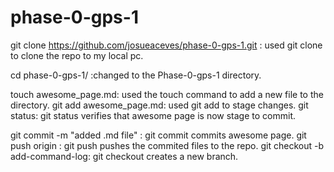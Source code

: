 # phase-0-gps-1



git clone https://github.com/josueaceves/phase-0-gps-1.git : used git clone to clone the repo to my local pc.

cd phase-0-gps-1/ :changed to the Phase-0-gps-1 directory.

touch awesome_page.md: used the touch command to add  a new file to the directory.
git add awesome_page.md:  used git add to stage changes.
git status: git status verifies that awesome page is now stage to commit.

git commit -m "added .md file"  :  git commit commits awesome page.
git push origin : git push pushes the commited files to the repo.
git checkout -b add-command-log: git checkout creates a new branch.

